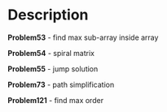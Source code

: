 # Description

**Problem53** - find max sub-array inside array

**Problem54** - spiral matrix

**Problem55** - jump solution

**Problem73** - path simplification 

**Problem121** - find max order